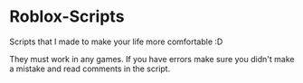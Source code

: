 # Roblox-Scripts
Scripts that I made to make your life more comfortable :D

They must work in any games. If you have errors make sure you didn't make a mistake and read comments in the script.
